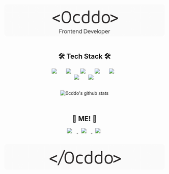 

<div align="center">
 <img src="./github-header-image.png" width="550px"/>
</div>
<!-- <h1 align="center">Hi 👋, I'm Youne Eun</h1> -->

</br>

<!-- <img align="right" src="https://c.tenor.com/y2JXkY1pXkwAAAAM/cat-computer.gif" /> -->


<!-- 
- 🌱 I’m currently learning **React, Next.js, TypeScript**
- 📄 Know about my experiences [resume](https://lowly-headline-5ca.notion.site/9916355981b7424aa1acdebb4c853fad) -->



 <h2 align="center"> 🛠 Tech Stack 🛠</h2>

<div align="center">
  <div >
      <img
        src="https://img.shields.io/badge/React-61DAFB?style=for-the-badge&logo=react&logoColor=white"
        style="height: 20px; margin-left: 10px; margin-right: 15px;"
      />
      <img
        src="https://img.shields.io/badge/next.js-000000?style=for-the-badge&logo=nextdotjs&logoColor=white"
        style="height:20px; margin-left: 10px; margin-right: 15px;"
      />
      <img
        src="https://img.shields.io/badge/JavaScript-F7DF1E?style=for-the-badge&logo=javascript&logoColor=666"
        style="height:20px; margin-left: 10px; margin-right: 15px;"
      />
      <img
        src="https://img.shields.io/badge/HTML5-E34F26?style=for-the-badge&logo=html5&logoColor=white"
        style="height: 20px; margin-left: 10px; margin-right: 15px;"
      />
      <img
        src="https://img.shields.io/badge/CSS3-1572B6?style=for-the-badge&logo=css3&logoColor=white"
        style="height: 20px; margin-left: 10px; margin-right: 20px;"
      />
  </div>
  <div>
      <img
        src="https://img.shields.io/badge/Node.js-76D04B?style=for-the-badge&logo=nodedotjs&logoColor=white"
        style="height: 20px; margin-left: 10px; margin-right: 15px;"
      />
      <img
        src="https://img.shields.io/badge/MongoDB-47A248?style=for-the-badge&logo=mongodb&logoColor=white"
        style="height: 20px; margin-left: 10px; margin-right: 15px;"
      />
  </div>
 </br>
 
![0cddo's github stats](https://github-readme-stats.vercel.app/api/top-langs/?username=0cddo&hide_border=true&layout=compact)
 </div>   
 <br/>
 <h2 align="center">🐥 ME! 🐥</h2>
<p align="center">
      <a href="https://mail.google.com/mail/?view=cm&amp;fs=1&amp;to=0.c.dddo@gmail.com" target="_blank">
      <img src="https://img.shields.io/badge/Gmail-D14836?style=for-the-badge&logo=gmail&logoColor=white"
           style="height: 20px; margin-left: 10px; margin-right: 15px;/>
     </a>
     <a href="https://0cddo-room.tistory.com" target="_blank">
      <img src="https://img.shields.io/badge/Tech%20Blog-11B48A?style=flat-square&logo=Vimeo&logoColor=white&link=https://0cddo-room.tistory.com"
        style="height: 20px; margin-left: 10px; margin-right: 15px;"/>
     </a>
      <a href="https://www.linkedin.com/in/youngeun-shim-40b4b3200/" target="_blank">
      <img src="https://img.shields.io/badge/LinkedIn-0077B5?style=for-the-badge&logo=linkedin&logoColor=white"
        style="height: 20px; margin-left: 10px; margin-right: 15px;"/>
     </a>
</p>
  
<br/>
                                                                    
<div align="center">
 <img src="./github-footer-image .png" width="550px"/>
</div>
                                                                    
